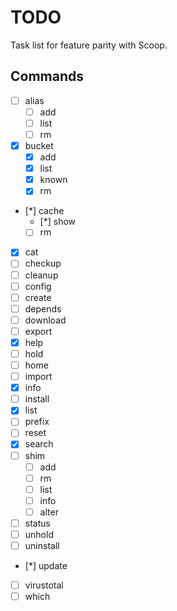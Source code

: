 # TODO

Task list for feature parity with Scoop.

## Commands

* [ ] alias
  * [ ] add
  * [ ] list
  * [ ] rm
* [x] bucket
  * [x] add
  * [x] list
  * [x] known
  * [x] rm
* [*] cache
  * [*] show
  * [ ] rm
* [x] cat
* [ ] checkup
* [ ] cleanup
* [ ] config
* [ ] create
* [ ] depends
* [ ] download
* [ ] export
* [x] help
* [ ] hold
* [ ] home
* [ ] import
* [x] info
* [ ] install
* [x] list
* [ ] prefix
* [ ] reset
* [x] search
* [ ] shim
  * [ ] add
  * [ ] rm
  * [ ] list
  * [ ] info
  * [ ] alter
* [ ] status
* [ ] unhold
* [ ] uninstall
* [*] update
* [ ] virustotal
* [ ] which